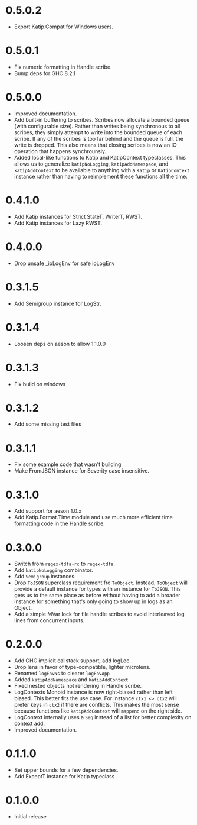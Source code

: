 0.5.0.2
=======
* Export Katip.Compat for Windows users.

0.5.0.1
=======
* Fix numeric formatting in Handle scribe.
* Bump deps for GHC 8.2.1

0.5.0.0
=======
* Improved documentation.
* Add built-in buffering to scribes.
  Scribes now allocate a bounded queue (with configurable size). Rather than writes being synchronous to all scribes, they simply attempt to write into the bounded queue of each scribe. If any of the scribes is too far behind and the queue is full, the write is dropped. This also means that closing scribes is now an IO operation that happens synchrounsly.
* Added local-like functions to Katip and KatipContext typeclasses. This allows us to generalize `katipNoLogging`, `katipAddNamespace`, and `katipAddContext` to be available to anything with a `Katip` or `KatipContext` instance rather than having to reimplement these functions all the time.

0.4.1.0
=======
* Add Katip instances for Strict StateT, WriterT, RWST.
* Add Katip instances for Lazy RWST.

0.4.0.0
=======
* Drop unsafe _ioLogEnv for safe ioLogEnv

0.3.1.5
=======
* Add Semigroup instance for LogStr.

0.3.1.4
=======
* Loosen deps on aeson to allow 1.1.0.0

0.3.1.3
=======
* Fix build on windows

0.3.1.2
=======
* Add some missing test files

0.3.1.1
=======
* Fix some example code that wasn't building
* Make FromJSON instance for Severity case insensitive.

0.3.1.0
=======
* Add support for aeson 1.0.x
* Add Katip.Format.Time module and use much more efficient time formatting code in the Handle scribe.

0.3.0.0
=======
* Switch from `regex-tdfa-rc` to `regex-tdfa`.
* Add `katipNoLogging` combinator.
* Add `Semigroup` instances.
* Drop `ToJSON` superclass requirement fro `ToObject`. Instead,
  `ToObject` will provide a default instance for types with an
  instance for `ToJSON`. This gets us to the same place as before
  without having to add a broader instance for something that's only
  going to show up in logs as an Object.
* Add a simple MVar lock for file handle scribes to avoid interleaved
  log lines from concurrent inputs.

0.2.0.0
=======

* Add GHC implicit callstack support, add logLoc.
* Drop lens in favor of type-compatible, lighter microlens.
* Renamed `logEnvNs` to clearer `logEnvApp`
* Added `katipAddNamespace` and `katipAddContext`
* Fixed nested objects not rendering in Handle scribe.
* LogContexts Monoid instance is now right-biased rather than left
  biased. This better fits the use case. For instance `ctx1 <> ctx2`
  will prefer keys in `ctx2` if there are conflicts. This makes the
  most sense because functions like `katipAddContext` will `mappend`
  on the right side.
* LogContext internally uses a `Seq` instead of a list for better
  complexity on context add.
* Improved documentation.

0.1.1.0
==============

* Set upper bounds for a few dependencies.
* Add ExceptT instance for Katip typeclass

0.1.0.0
==============

* Initial release
